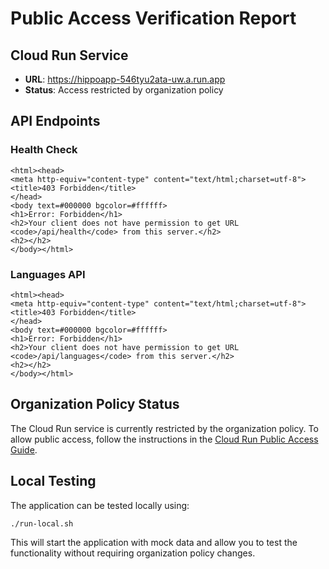 # Public Access Verification Report

## Cloud Run Service

- **URL**: https://hippoapp-546tyu2ata-uw.a.run.app
- **Status**: Access restricted by organization policy

## API Endpoints

### Health Check
```
<html><head>
<meta http-equiv="content-type" content="text/html;charset=utf-8">
<title>403 Forbidden</title>
</head>
<body text=#000000 bgcolor=#ffffff>
<h1>Error: Forbidden</h1>
<h2>Your client does not have permission to get URL <code>/api/health</code> from this server.</h2>
<h2></h2>
</body></html>
```

### Languages API
```
<html><head>
<meta http-equiv="content-type" content="text/html;charset=utf-8">
<title>403 Forbidden</title>
</head>
<body text=#000000 bgcolor=#ffffff>
<h1>Error: Forbidden</h1>
<h2>Your client does not have permission to get URL <code>/api/languages</code> from this server.</h2>
<h2></h2>
</body></html>
```

## Organization Policy Status

The Cloud Run service is currently restricted by the organization policy. To allow public access, follow the instructions in the [Cloud Run Public Access Guide](CLOUD_RUN_PUBLIC_ACCESS.md).

## Local Testing

The application can be tested locally using:

```bash
./run-local.sh
```

This will start the application with mock data and allow you to test the functionality without requiring organization policy changes.
